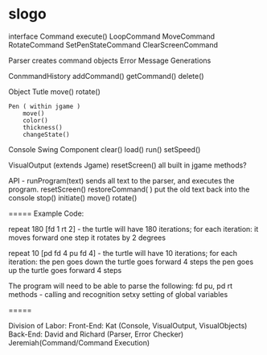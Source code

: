 slogo
=====


interface Command
	execute()
    LoopCommand
    MoveCommand
    RotateCommand
    SetPenStateCommand
    ClearScreenCommand
	


Parser
	creates command objects
Error Message Generations
    


ConmmandHistory
	addCommand()
	getCommand()
	delete()

Object
	Tutle
		move()
		rotate()

	Pen ( within jgame )
		move()
		color()
		thickness()
		changeState()

Console
	Swing Component
		clear()
		load()
		run()
		setSpeed()	

VisualOutput (extends Jgame)
	resetScreen()
	all built in jgame methods?


API - 
    runProgram(text)
        sends all text to the parser, and executes the program.
    resetScreen()
    restoreCommand( )
        put the old text back into the console
    stop()
    initiate()
    move()
    rotate()
    
=====
Example Code:

repeat 180 [fd 1 rt 2] - the turtle will have 180 iterations;
    for each iteration:
        it moves forward one step
        it rotates by 2 degrees
        
repeat 10 [pd fd 4 pu fd 4] - the turtle will have 10 iterations;
    for each iteration:
        the pen goes down
        the turtle goes forward 4 steps
        the pen goes up
        the turtle goes forward 4 steps
        
The program will need to be able to parse the following:
    fd
    pu, pd
    rt
    methods - calling and recognition
    setxy
    setting of global variables


=====

Division of Labor:
Front-End:
    Kat (Console, VisualOutput, VisualObjects)
Back-End:
    David and Richard (Parser, Error Checker)
    Jeremiah(Command/Command Execution)
	